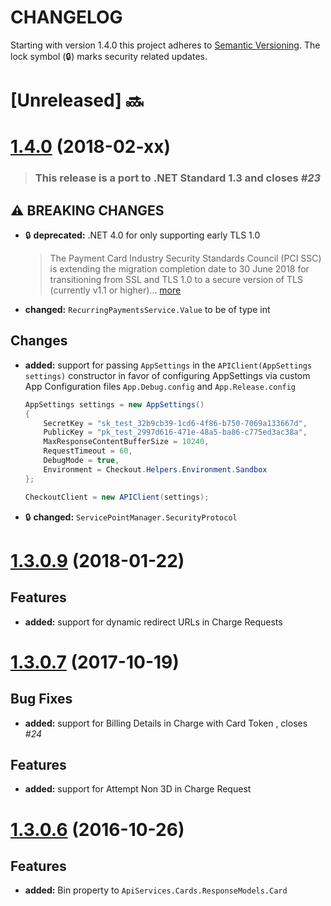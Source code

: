 # CHANGELOG
Starting with version 1.4.0 this project adheres to [Semantic Versioning](http://semver.org/spec/v2.0.0.html).
The lock symbol (:lock:) marks security related updates.

# [Unreleased] :soon:

# [1.4.0](https://github.com/checkout/checkout-net-library/tree/1.4.0.0) (2018-02-xx)

> ### This release is a port to **.NET Standard 1.3** and closes *#23*

## :warning: BREAKING CHANGES
- :lock: **deprecated:** <a name="security_1"></a>.NET 4.0 for only supporting early TLS 1.0
    > The Payment Card Industry Security Standards Council (PCI SSC) is extending the migration completion date to 30 June 2018 for transitioning from SSL and TLS 1.0 to a secure version of TLS (currently v1.1 or higher)... [more](https://blog.pcisecuritystandards.org/migrating-from-ssl-and-early-tls)
- **changed:** `RecurringPaymentsService.Value` to be of type int

## Changes
- **added:** support for passing `AppSettings` in the `APIClient(AppSettings settings)` constructor in favor of configuring AppSettings via custom App Configuration files `App.Debug.config` and `App.Release.config`
    ```csharp
    AppSettings settings = new AppSettings()
    {
        SecretKey = "sk_test_32b9cb39-1cd6-4f86-b750-7069a133667d",
        PublicKey = "pk_test_2997d616-471e-48a5-ba86-c775ed3ac38a",
        MaxResponseContentBufferSize = 10240,
        RequestTimeout = 60,
        DebugMode = true,
        Environment = Checkout.Helpers.Environment.Sandbox
    };

    CheckoutClient = new APIClient(settings);
    ```
- :lock: **changed:** `ServicePointManager.SecurityProtocol` 

# [1.3.0.9](https://github.com/checkout/checkout-net-library/tree/1.3.0.9) (2018-01-22)

## Features
- **added:** support for dynamic redirect URLs in Charge Requests

# [1.3.0.7](https://github.com/checkout/checkout-net-library/tree/1.3.0.7) (2017-10-19)

## Bug Fixes
- **added:** support for Billing Details in Charge with Card Token , closes *#24*

## Features
- **added:** support for Attempt Non 3D in Charge Request

# [1.3.0.6](https://github.com/checkout/checkout-net-library/tree/1.3.0.6) (2016-10-26)

## Features
- **added:** Bin property to `ApiServices.Cards.ResponseModels.Card`